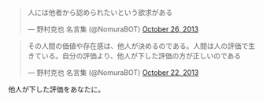 <blockquote class="twitter-tweet"><p>人には他者から認められたいという欲求がある</p>&mdash; 野村克也 名言集 (@NomuraBOT) <a href="https://twitter.com/NomuraBOT/statuses/394014491865665536">October 26, 2013</a></blockquote>
<script async src="//platform.twitter.com/widgets.js" charset="utf-8"></script>


<blockquote class="twitter-tweet"><p>その人間の価値や存在感は、他人が決めるのである。人間は人の評価で生きている。自分の評価より、他人が下した評価の方が正しいのである</p>&mdash; 野村克也 名言集 (@NomuraBOT) <a href="https://twitter.com/NomuraBOT/statuses/392685613964464128">October 22, 2013</a></blockquote>
<script async src="//platform.twitter.com/widgets.js" charset="utf-8"></script>


他人が下した評価をあなたに。
